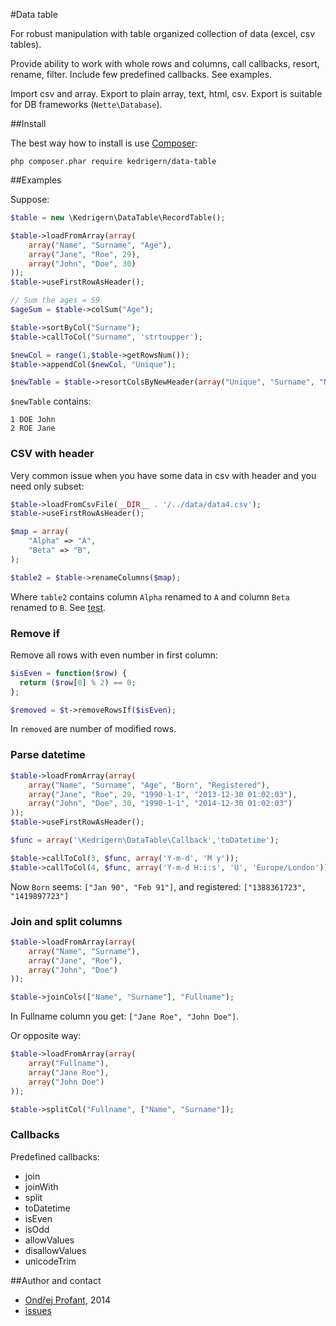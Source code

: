 #Data table

For robust manipulation with table organized collection of data (excel, csv tables).

Provide ability to work with whole rows and columns, call callbacks, resort, rename, filter.
Include few predefined callbacks. See examples.

Import csv and array. Export to plain array, text, html, csv. Export is suitable for DB frameworks (`Nette\Database`).

##Install

The best way how to install is use [Composer](https://getcomposer.org/):
```
php composer.phar require kedrigern/data-table
```

##Examples

Suppose:
```php
$table = new \Kedrigern\DataTable\RecordTable();
```

```php
$table->loadFromArray(array(
	array("Name", "Surname", "Age"),
	array("Jane", "Roe", 29),
	array("John", "Doe", 30)
));
$table->useFirstRowAsHeader();

// Sum the ages = 59
$ageSum = $table->colSum("Age");

$table->sortByCol("Surname");
$table->callToCol("Surname", 'strtoupper');

$newCol = range(1,$table->getRowsNum());
$table->appendCol($newCol, "Unique");

$newTable = $table->resortColsByNewHeader(array("Unique", "Surname", "Name"));
```

`$newTable` contains:
```
1 DOE John
2 ROE Jane
```
### CSV with header

Very common issue when you have some data in csv with header and you need only subset:
```php
$table->loadFromCsvFile(__DIR__ . '/../data/data4.csv');
$table->useFirstRowAsHeader();

$map = array(
	"Alpha" => "A",
	"Beta" => "B",
);

$table2 = $table->renameColumns($map);
```

Where `table2` contains column `Alpha` renamed to `A` and column `Beta` renamed to `B`. See [test](test/examples/readme2.phpt).

### Remove if

Remove all rows with even number in first column:
```php
$isEven = function($row) {
  return ($row[0] % 2) == 0;
};

$removed = $t->removeRowsIf($isEven);
```

In `removed` are number of modified rows.

### Parse datetime

```php
$table->loadFromArray(array(
	array("Name", "Surname", "Age", "Born", "Registered"),
	array("Jane", "Roe", 29, "1990-1-1", "2013-12-30 01:02:03"),
	array("John", "Doe", 30, "1990-1-1", "2014-12-30 01:02:03")
));
$table->useFirstRowAsHeader();

$func = array('\Kedrigern\DataTable\Callback','toDatetime');

$table->callToCol(3, $func, array('Y-m-d', 'M y'));
$table->callToCol(4, $func, array('Y-m-d H:i:s', 'U', 'Europe/London'));
```

Now `Born` seems: `["Jan 90", "Feb 91"]`, and registered: `["1388361723", "1419897723"]`

### Join and split columns

```php
$table->loadFromArray(array(
	array("Name", "Surname"),
	array("Jane", "Roe"),
	array("John", "Doe")
));

$table->joinCols(["Name", "Surname"], "Fullname");
```

In Fullname column you get: `["Jane Roe", "John Doe"]`.

Or opposite way:

```php
$table->loadFromArray(array(
	array("Fullname"),
	array("Jane Roe"),
	array("John Doe")
));

$table->splitCol("Fullname", ["Name", "Surname"]);
```

### Callbacks

Predefined callbacks:
* join
* joinWith
* split
* toDatetime
* isEven
* isOdd
* allowValues
* disallowValues
* unicodeTrim

##Author and contact
 * [Ondřej Profant](https://github.com/Kedrigern), 2014
 * [issues](https://github.com/Kedrigern/data-table/issues)


